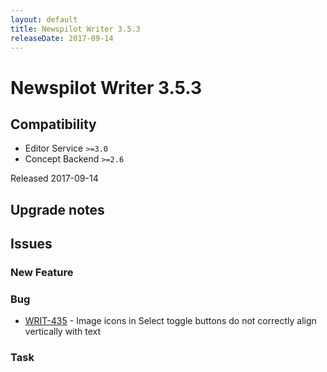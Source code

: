 ```yaml
---
layout: default
title: Newspilot Writer 3.5.3
releaseDate: 2017-09-14
---
```

<div class="jumbotron">
    <h1>Newspilot Writer 3.5.3</h1>    
    <h2>Compatibility</h2>
    <ul>
        <li>Editor Service <code>>=3.0</code></li>
        <li>Concept Backend <code>>=2.6</code></li>
    </ul>
</div>
<p>Released 2017-09-14</p>



## Upgrade notes  
           



## Issues  


### New Feature 



### Bug 
 
 * [WRIT-435](https://jira.infomaker.se/browse/WRIT-435) - Image icons in Select toggle buttons do not correctly align vertically with text 


### Task 



